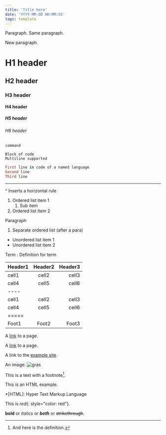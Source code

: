 ```yaml
---
title: 'Title here'
date: 'YYYY-MM-DD HH:MM:SS'
tags: template
---
```


Paragraph.
Same paragraph.

New paragraph.

# H1 header

## H2 header

### H3 header

#### H4 header

##### H5 header

###### H6 header

`command`

```
Block of code
Multiline supported
```

~~~ ruby
First line in code of a named language
Second line
Third line
~~~

---
^ Inserts a horizontal rule

1. Ordered list item 1
	1. Sub item
2. Ordered list item 2

Paragraph

1. Separate ordered list (after a para)

* Unordered list item 1
* Unordered list item 2

Term
: Definition for term


| Header1 | Header2 | Header3 |
|:--------|:-------:|--------:|
| cell1   | cell2   | cell3   |
| cell4   | cell5   | cell6   |
|----
| cell1   | cell2   | cell3   |
| cell4   | cell5   | cell6   |
|=====
| Foot1   | Foot2   | Foot3

A [link](http://example.com) to a page.

A [link][examplecom] to a page.

[examplecom]: http://example.com

A link to the [example site].

[example site]: http://example.com

An image: ![gras](img/image.jpg)

This is a text with a footnote[^1].

[^1]: And here is the definition.

This is an HTML example.

*[HTML]: Hyper Text Markup Language

This is *red*{: style="color: red"}.

**bold** or *italics* or **_both_** or ~~strikethrough~~. 

